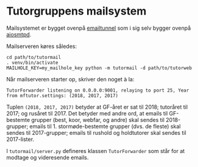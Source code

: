 # Tutorgruppens mailsystem

Mailsystemet er bygget ovenpå
[emailtunnel](https://github.com/TK-IT/emailtunnel)
som i sig selv bygger ovenpå
[aiosmtpd](https://github.com/aio-libs/aiosmtpd).

Mailserveren køres således:

```
cd path/to/tutormail
. venv/bin/activate
MAILHOLE_KEY=my_mailhole_key python -m tutormail -d path/to/tutorweb
```

Når mailserveren starter op, skriver den noget à la:

```
TutorForwarder listening on 0.0.0.0:9001, relaying to port 25, Year from mftutor.settings: (2018, 2017, 2017)
```

Tuplen `(2018, 2017, 2017)` betyder at GF-året er sat til 2018;
tutoråret til 2017; og rusåret til 2017.
Det betyder med andre ord, at emails til GF-bestemte grupper
(best, koor, webfar, og andre) skal sendes til 2018-grupper;
emails til 1. stormøde-bestemte grupper (dvs. de fleste) skal sendes til
2017-grupper; emails til rushold og holdtutorer skal sendes til 2017-lister.


I `tutormail/server.py` defineres klassen `TutorForwarder`
som står for at modtage og videresende emails.
